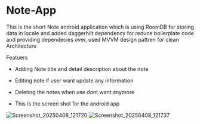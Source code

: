 # Note-App
This is the short Note android application which is using RoomDB for storing data in locale and added daggerhilt dependency for  reduce boilerplate code and providing dependecies over, used MVVM design pattren for clean Architecture 

Featuers

* Adding Note title and detail description about the note
* Editing note if user want update any information
* Deleting the notes when use dont want anymore

* This is the screen shot for the android app 

![Screenshot_20250408_121720](https://github.com/user-attachments/assets/cd369248-844e-4a92-a1f8-f0c9c0e073ae)
![Screenshot_20250408_121737](https://github.com/user-attachments/assets/179ad96a-48b7-4097-b184-ee2fcbcad9a9)
